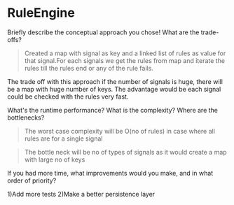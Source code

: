 # RuleEngine

Briefly describe the conceptual approach you chose! What are the trade-offs?

> Created a map with signal as key and a linked list of rules as value for that signal.For  each signals we get the rules from map and iterate the rules till the rules end or any of the rule fails.

The trade off with this approach if the number of signals is huge, there will be a map with huge number of keys.
The advantage would be each signal could be checked with the rules very fast.

What's the runtime performance? What is the complexity? Where are the bottlenecks?

>The worst case complexity will be O(no of rules) in case where all rules are for a single signal

> The bottle neck will be no of types of signals as it would create a map with large no of keys 

If you had more time, what improvements would you make, and in what order of priority? 

1)Add more tests
2)Make a better persistence layer